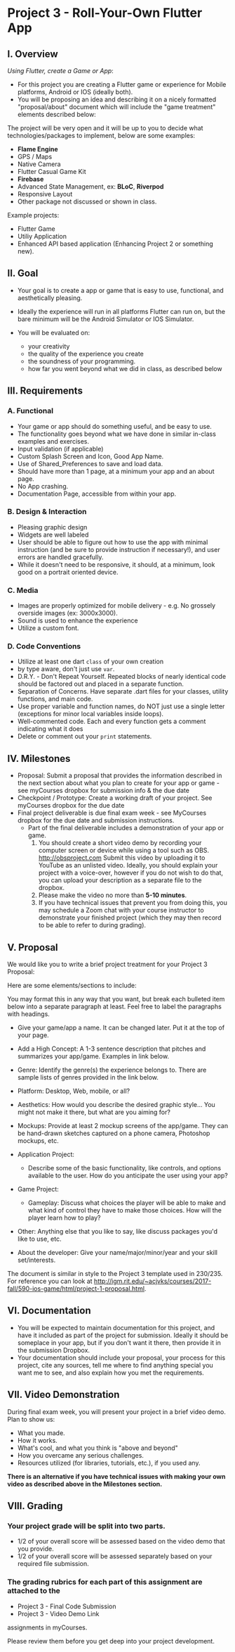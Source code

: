 # Project 3 - Roll-Your-Own Flutter App

## I. Overview
*Using Flutter, create a Game or App*:
- For this project you are creating a Flutter game or experience for Mobile platforms, Android or IOS (ideally both).
- You will be proposing an idea and describing it on a nicely formatted "proposal/about" document which will include the "game treatment" elements described below: 

The project will be very open and it will be up to you to decide what technologies/packages to implement, below are some examples:
- **Flame Engine**
- GPS / Maps
- Native Camera
- Flutter Casual Game Kit
- **Firebase** 
- Advanced State Management, ex: **BLoC**, **Riverpod**
- Responsive Layout
- Other package not discussed or shown in class.
  
Example projects:
- Flutter Game
- Utiliy Application
- Enhanced API based application (Enhancing Project 2 or something new).

## II. Goal
- Your goal is to create a app or game that is easy to use, functional, and aesthetically pleasing.

- Ideally the experience will run in all platforms Flutter can run on, but the bare minimum will be the Android Simulator or IOS Simulator. 

- You will be evaluated on:
    - your creativity
    - the quality of the experience you create
    - the soundness of your programming.
    - how far you went beyond what we did in class, as described below

## III. Requirements

### A. Functional
- Your game or app should do something useful, and be easy to use.
- The functionality goes beyond what we have done in similar in-class examples and exercises.
- Input validation (if applicable)
- Custom Splash Screen and Icon, Good App Name.
- Use of Shared_Preferences to save and load data.
- Should have more than 1 page, at a minimum your app and an about page.
- No App crashing.
- Documentation Page, accessible from within your app.
  

### B. Design & Interaction
- Pleasing graphic design
- Widgets are well labeled
- User should be able to figure out how to use the app with minimal instruction (and be sure to provide instruction if necessary!), and user errors are handled gracefully.
- While it doesn't need to be responsive, it should, at a minimum, look good on a portrait oriented device. 

### C. Media
- Images are properly optimized for mobile delivery - e.g. No grossely overside images (ex: 3000x3000).
- Sound is used to enhance the experience
- Utilize a custom font.


### D. Code Conventions
- Utilize at least one dart `class` of your own creation
- by type aware, don't just use `var`.
- D.R.Y. - Don't Repeat Yourself. Repeated blocks of nearly identical code should be factored out and placed in a separate function.
- Separation of Concerns. Have separate .dart files for your classes, utility functions, and main code. 
- Use proper variable and function names, do NOT just use a single letter (exceptions for minor local variables inside loops).
- Well-commented code. Each and every function gets a comment indicating what it does
- Delete or comment out your `print` statements.

## IV. Milestones
- Proposal: Submit a proposal that provides the information described in the next section about what you plan to create for your app or game - see myCourses dropbox for submission info & the due date
- Checkpoint / Prototype: Create a working draft of your project. See myCourses dropbox for the due date
- Final project deliverable is due final exam week - see MyCourses dropbox for the due date and submission instructions.  
    - Part of the final deliverable includes a demonstration of your app or game.  
        1. You should create a short video demo by recording your computer screen or device while using a tool such as OBS.  http://obsproject.com
 Submit this video by uploading it to YouTube as an unlisted video.  Ideally, you should explain your project with a voice-over, however if you do not wish to do that, you can upload your description as a separate file to the dropbox.
        1. Please make the video no more than **5-10 minutes**.
        2. If you have technical issues that prevent you from doing this, you may schedule a Zoom chat with your course instructor to demonstrate your finished project (which they may then record to be able to refer to during grading).

## V. Proposal
We would like you to write a brief project treatment for your Project 3 Proposal:

Here are some elements/sections to include:

You may format this in any way that you want, but break each bulleted item below into a separate paragraph at least.  Feel free to label the paragraphs with headings.

- Give your game/app a name. It can be changed later. Put it at the top of your page.
- Add a High Concept: A 1-3 sentence description that pitches and summarizes your app/game.  Examples in link below.
- Genre: Identify the genre(s) the experience belongs to. There are sample lists of genres provided in the link below.
- Platform: Desktop, Web, mobile, or all?
- Aesthetics: How would you describe the desired graphic style... You might not make it there, but what are you aiming for?
- Mockups: Provide at least 2 mockup screens of the app/game.  They can be hand-drawn sketches captured on a phone camera, Photoshop mockups, etc.  

- Application Project:
  - Describe some of the basic functionality, like controls, and options available to the user. How do you anticipate the user using your app?

- Game Project:
  - Gameplay: Discuss what choices the player will be able to make and what kind of control they have to make those choices.  How will the player learn how to play?  
  
- Other: Anything else that you like to say, like discuss packages you'd like to use, etc.
- About the developer: Give your name/major/minor/year and your skill set/interests.  

The document is similar in style to the Project 3 template used in 230/235. For reference you can look at http://igm.rit.edu/~acjvks/courses/2017-fall/590-ios-game/html/project-1-proposal.html.

## VI. Documentation
- You will be expected to maintain documentation for this project, and have it included as part of the project for submission. Ideally it should be someplace in your app, but if you don't want it there, then provide it in the submission Dropbox.
- Your documentation should include your proposal, your process for this project, cite any sources, tell me where to find anything special you want me to see, and also explain how you met the requirements.

## VII. Video Demonstration
During final exam week, you will present your project in a brief video demo. Plan to show us:
- What you made.
- How it works.
- What's cool, and what you think is "above and beyond"
- How you overcame any serious challenges.
- Resources utilized (for libraries, tutorials, etc.), if you used any.

**There is an alternative if you have technical issues with making your own video as described above in the Milestones section.**

## VIII. Grading

### Your project grade will be split into two parts.
- 1/2 of your overall score will be assessed based on the video demo that you provide.
- 1/2 of your overall score will be assessed separately based on your required file submission.

### The grading rubrics for each part of this assignment are attached to the
- Project 3 - Final Code Submission
- Project 3 - Video Demo Link

assignments in myCourses.  

Please review them before you get deep into your project development.
